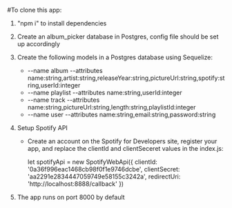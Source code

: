 #To clone this app:

1. "npm i" to install dependencies

2. Create an album_picker database in Postgres, config file should be set up accordingly

3. Create the following models in a Postgres database using Sequelize:

    - --name album --attributes name:string,artist:string,releaseYear:string,pictureUrl:string,spotify:string,userId:integer
    - --name playlist --attributes name:string,userId:integer
    - --name track --attributes name:string,pictureUrl:string,length:string,playlistId:integer
    - --name user --attributes name:string,email:string,password:string

4. Setup Spotify API

    - Create an account on the Spotify for Developers site, register your app, and replace the clientId and clientSeceret values in the index.js:

        let spotifyApi = new SpotifyWebApi({
            clientId: '0a36f996eac1468cb98f0f1e9746dcbe',
            clientSecret: 'aa2291e2834447059749e58155c3242a',
            redirectUri: 'http://localhost:8888/callback'
    })

5. The app runs on port 8000 by default




